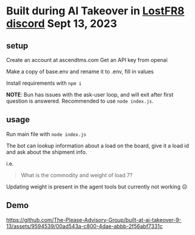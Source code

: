 # Built during AI Takeover in [LostFR8 discord](discord.lostfr8.com) Sept 13, 2023

## setup
Create an account at ascendtms.com
Get an API key from openai

Make a copy of base.env and rename it to .env, fill in values

Install requirements with `npm i`

**NOTE**: Bun has issues with the ask-user loop, and will exit after first question is answered. Recommended to use `node index.js`.

## usage

Run main file with `node index.js`

The bot can lookup information about a load on the board, give it a load id and ask about the shipment info.

i.e.
> What is the commodity and weight of load 7?

Updating weight is present in the agent tools but currently not working ☹️


## Demo

https://github.com/The-Please-Advisory-Group/built-at-ai-takeover-9-13/assets/9594539/00ad543a-c800-4dae-abbb-2f56abf7331c

